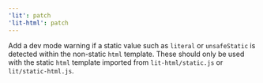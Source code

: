 ```yaml
---
'lit': patch
'lit-html': patch
---
```


Add a dev mode warning if a static value such as `literal` or `unsafeStatic` is detected within the non-static `html` template. These should only be used with the static `html` template imported from `lit-html/static.js` or `lit/static-html.js`.
